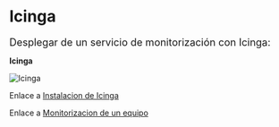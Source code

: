 # Icinga
<font size=4>Desplegar de un servicio de monitorización con Icinga:</font>

**Icinga**

![Icinga](https://external-content.duckduckgo.com/iu/?u=https%3A%2F%2Fwww.ochobitshacenunbyte.com%2Fwp-content%2Fuploads%2F2015%2F10%2Ficinga-logo.jpg&f=1&nofb=1)

Enlace a [Instalacion de Icinga](./docs/docs.md)

Enlace a [Monitorizacion de un equipo](./docs/monitorizar.md)

